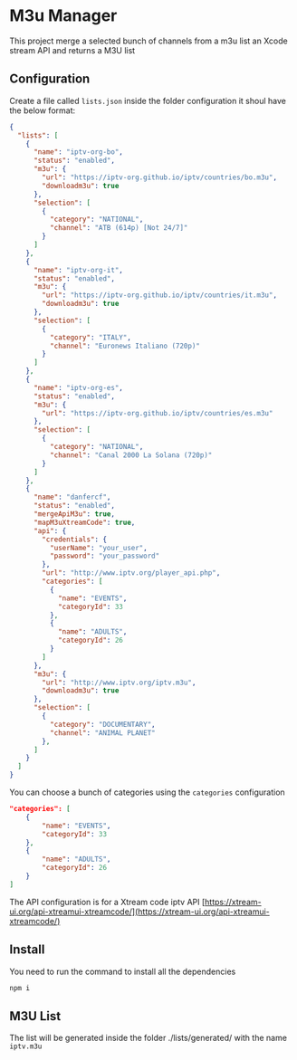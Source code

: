 # M3u Manager

This project merge a selected bunch of channels from a m3u list an Xcode stream API and returns a M3U list

## Configuration

Create a file called `lists.json` inside the folder configuration it shoul have the below format:

```json
{
  "lists": [
    {
      "name": "iptv-org-bo",
      "status": "enabled",
      "m3u": {
        "url": "https://iptv-org.github.io/iptv/countries/bo.m3u",
        "downloadm3u": true
      },
      "selection": [
        {
          "category": "NATIONAL",
          "channel": "ATB (614p) [Not 24/7]"
        }
      ]
    },
    {
      "name": "iptv-org-it",
      "status": "enabled",
      "m3u": {
        "url": "https://iptv-org.github.io/iptv/countries/it.m3u",
        "downloadm3u": true
      },
      "selection": [
        {
          "category": "ITALY",
          "channel": "Euronews Italiano (720p)"
        }
      ]
    },
    {
      "name": "iptv-org-es",
      "status": "enabled",
      "m3u": {
        "url": "https://iptv-org.github.io/iptv/countries/es.m3u"
      },
      "selection": [
        {
          "category": "NATIONAL",
          "channel": "Canal 2000 La Solana (720p)"
        }
      ]
    },
    {
      "name": "danfercf",
      "status": "enabled",
      "mergeApiM3u": true,
      "mapM3uXtreamCode": true,
      "api": {
        "credentials": {
          "userName": "your_user",
          "password": "your_password"
        },
        "url": "http://www.iptv.org/player_api.php",
        "categories": [
          {
            "name": "EVENTS",
            "categoryId": 33
          },
          {
            "name": "ADULTS",
            "categoryId": 26
          }
        ]
      },
      "m3u": {
        "url": "http://www.iptv.org/iptv.m3u",
        "downloadm3u": true
      },
      "selection": [
        {
          "category": "DOCUMENTARY",
          "channel": "ANIMAL PLANET"
        },
      ]
    }
  ]
}
```

You can choose a bunch of categories using the `categories` configuration

```json
"categories": [
    {
        "name": "EVENTS",
        "categoryId": 33
    },
    {
        "name": "ADULTS",
        "categoryId": 26
    }
]
```

The API configuration is for a Xtream code iptv API [https://xtream-ui.org/api-xtreamui-xtreamcode/](https://xtream-ui.org/api-xtreamui-xtreamcode/)

## Install

You need to run the command to install all the dependencies

```bash
npm i
```

## M3U List

The list will be generated inside the folder ./lists/generated/ with the name `iptv.m3u`
